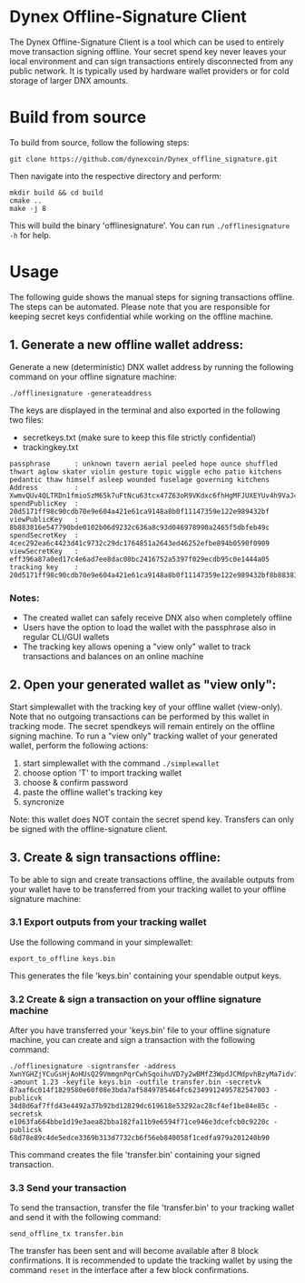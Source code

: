 # Dynex Offline-Signature Client

The Dynex Offline-Signature Client is a tool which can be used to entirely move transaction signing offline. Your secret spend key never leaves your local environment and can sign transactions entirely disconnected from any public network. It is typically used by hardware wallet providers or for cold storage of larger DNX amounts.

# Build from source

To build from source, follow the following steps:

```
git clone https://github.com/dynexcoin/Dynex_offline_signature.git
``` 

Then navigate into the respective directory and perform:

``` 
mkdir build && cd build
cmake ..
make -j 8
``` 

This will build the binary 'offlinesignature'. You can run ```./offlinesignature -h``` for help.

# Usage

The following guide shows the manual steps for signing transactions offline. The steps can be automated. Please note that you are responsible for keeping secret keys confidential while working on the offline machine. 

## 1. Generate a new offline wallet address:

Generate a new (deterministic) DNX wallet address by running the following command on your offline signature machine:

``` 
./offlinesignature -generateaddress 
``` 

The keys are displayed in the terminal and also exported in the following two files:

- secretkeys.txt (make sure to keep this file strictly confidential)
- trackingkey.txt

```
passphrase      : unknown tavern aerial peeled hope ounce shuffled thwart aglow skater violin gesture topic wiggle echo patio kitchens pedantic thaw himself asleep wounded fuselage governing kitchens
Address         : XwmvQUv4QLTRDn1fmioSzM65k7uFtNcu63tcx47Z63oR9VKdxc6fhHgMFJUXEYUv4h9VaJ4No4sapMAx6ExafKBK2YwVXDxjk
spendPublicKey  : 20d5171ff98c90cdb70e9e604a421e61ca9148a8b0f11147359e122e989432bf
viewPublicKey   : 8b883816e547790bde0102b06d9232c636a8c93d046978990a2465f5dbfeb49c
spendSecretKey  : 4cec292ea6c4423d41c9732c29dc1764851a2643ed46252efbe894b0590f0909
viewSecretKey   : eff396a87a0ed17c4e6ad7ee8dac08bc2416752a5397f029ecdb95c0e1444a05
tracking key    : 20d5171ff98c90cdb70e9e604a421e61ca9148a8b0f11147359e122e989432bf8b883816e547790bde0102b06d9232c636a8c93d046978990a2465f5dbfeb49c0000000000000000000000000000000000000000000000000000000000000000eff396a87a0ed17c4e6ad7ee8dac08bc2416752a5397f029ecdb95c0e1444a05
````

### Notes: 
- The created wallet can safely receive DNX also when completely offline
- Users have the option to load the wallet with the passphrase also in regular CLI/GUI wallets
- The tracking key allows opening a "view only" wallet to track transactions and balances on an online machine

## 2. Open your generated wallet as "view only":

Start simplewallet with the tracking key of your offline wallet (view-only). Note that no outgoing transactions can be performed by this wallet in tracking mode. The secret spendkeys will remain entirely on the offline signing machine. To run a "view only" tracking wallet of your generated wallet, perform the following actions:

1. start simplewallet with the command ```./simplewallet```
2. choose option 'T' to import tracking wallet
3. choose & confirm password
4. paste the offline wallet's tracking key
5. syncronize

Note: this wallet does NOT contain the secret spend key. Transfers can only be signed with the offline-signature client.

## 3. Create & sign transactions offline:

To be able to sign and create transactions offline, the available outputs from your wallet have to be transferred from your tracking wallet to your offline signature machine:

### 3.1 Export outputs from your tracking wallet

Use the following command in your simplewallet:

```
export_to_offline keys.bin
```

This generates the file 'keys.bin' containing your spendable output keys.


### 3.2 Create & sign a transaction on your offline signature machine


After you have transferred your 'keys.bin' file to your offline signature machine, you can create and sign a transaction with the following command:


``` 
./offlinesignature -signtransfer -address XwnYGHZjYCuGsHjAoHUsQ29VmmgnPqrCwhSqoihuVD7y2wBMfZ3WpdJCMdpvhBzyMa7idv16Dj8FTRXuc1EaH8dq2ziAW8brZ -amount 1.23 -keyfile keys.bin -outfile transfer.bin -secretvk 87aaf6c014f1829580e60f08e3bda7af5849785464fc62349912495782547003 -publicvk 34d8d6af7ffd43e4492a37b92bd12829dc619618e53292ac28cf4ef1be84e85c -secretsk e1063fa664bbe1d19e3aea82bba182fa11b9e6594f71ce946e3dcefcb0c9220c -publicsk 68d78e89c4de5edce3369b313d7732cb6f56eb840058f1cedfa979a201240b90
```

This command creates the file 'transfer.bin' containing your signed transaction.

### 3.3 Send your transaction

To send the transaction, transfer the file 'transfer.bin' to your tracking wallet and send it with the following command:

``` 
send_offline_tx transfer.bin
``` 

The transfer has been sent and will become available after 8 block confirmations. It is recommended to update the tracking wallet by using the command ```reset``` in the interface after a few block confirmations.



